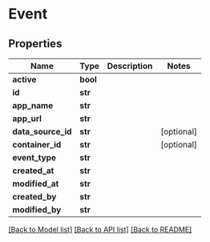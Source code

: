 # Event

## Properties
Name | Type | Description | Notes
------------ | ------------- | ------------- | -------------
**active** | **bool** |  | 
**id** | **str** |  | 
**app_name** | **str** |  | 
**app_url** | **str** |  | 
**data_source_id** | **str** |  | [optional] 
**container_id** | **str** |  | [optional] 
**event_type** | **str** |  | 
**created_at** | **str** |  | 
**modified_at** | **str** |  | 
**created_by** | **str** |  | 
**modified_by** | **str** |  | 

[[Back to Model list]](../README.md#documentation-for-models) [[Back to API list]](../README.md#documentation-for-api-endpoints) [[Back to README]](../README.md)

